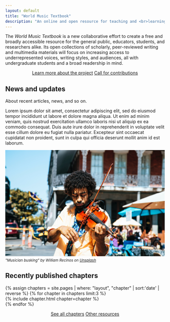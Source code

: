 ```yaml
---
layout: default
title: "World Music Textbook"
description: "An online and open resource for teaching and <br>learning ethnomusicology and musicology"
---
```

The *World Music Textbook* is a new collaborative effort to create a free and broadly accessible resource for the general public, educators, students, and researchers alike. Its open collections of scholarly, peer-reviewed writing and multimedia materials will focus on increasing access to underrepresented voices, writing styles, and audiences, all with undergraduate students and a broad readership in mind.

<center>
  <a href="{{ site.baseurl }}/about" class="btn">Learn more about the project</a>
  <a href="{{ site.baseurl }}/about" class="btn">Call for contributions</a>
</center>

## News and updates

About recent articles, news, and so on.

Lorem ipsum dolor sit amet, consectetur adipiscing elit, sed do eiusmod tempor incididunt ut labore et dolore magna aliqua. Ut enim ad minim veniam, quis nostrud exercitation ullamco laboris nisi ut aliquip ex ea commodo consequat. Duis aute irure dolor in reprehenderit in voluptate velit esse cillum dolore eu fugiat nulla pariatur. Excepteur sint occaecat cupidatat non proident, sunt in culpa qui officia deserunt mollit anim id est laborum.

!["Musician busking"](assets/images/william-recinos-nola-violin-unsplash.jpg)
<small>*"Musician busking" by William Recinos on [Unsplash](https://unsplash.com/@iwillbmm)*</small>

## Recently published chapters

<div id = "itemList">
    {% assign chapters = site.pages | where: "layout", "chapter" | sort:'date' | reverse %}
    {% for chapter in chapters limit:3 %}
      <div class = "item">
        {% include chapter.html chapter=chapter %}
      </div>
    {% endfor %}
</div>

<div class="top-border">
<p>
<center>
  <a href="{{ site.baseurl }}/chapters" class="btn">See all chapters</a>
  <a href="{{ site.baseurl }}/resources" class="btn">Other resources</a>
</center>
</p>
</div>
